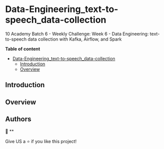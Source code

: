 # Data-Engineering_text-to-speech_data-collection

10 Academy Batch 6 - Weekly Challenge: Week 6 - Data Engineering: text-to-speech data collection with Kafka, Airflow, and Spark

**Table of content**

- [Data-Engineering\_text-to-speech\_data-collection](#data-engineering_text-to-speech_data-collection)
  - [Introduction](#introduction)
  - [Overview](#overview)



## Introduction



## Overview


## Authors

👤 **


Give US a ⭐ if you like this project!
